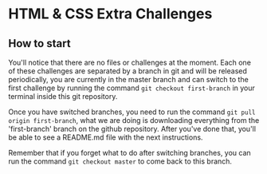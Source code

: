 # HTML & CSS Extra Challenges

## How to start
You'll notice that there are no files or challenges at the moment. Each one of these challenges are separated by a branch in git and will be released periodically, you are currently in the master branch and can switch to the first challenge by running the command `git checkout first-branch` in your terminal inside this git repository.

Once you have switched branches, you need to run the command `git pull origin first-branch`, what we are doing is downloading everything from the 'first-branch' branch on the github repository. After you've done that, you'll be able to see a README.md file with the next instructions.

Remember that if you forget what to do after switching branches, you can run the command `git checkout master` to come back to this branch.